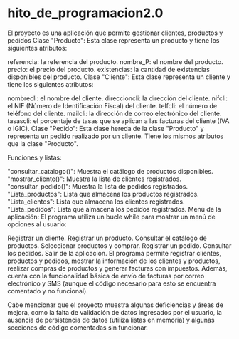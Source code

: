 # hito_de_programacion2.0

El proyecto es una aplicación que permite gestionar clientes, productos y pedidos
Clase "Producto": Esta clase representa un producto y tiene los siguientes atributos:

referencia: la referencia del producto.
nombre_P: el nombre del producto.
precio: el precio del producto.
existencias: la cantidad de existencias disponibles del producto.
Clase "Cliente": Esta clase representa un cliente y tiene los siguientes atributos:

nombrecli: el nombre del cliente.
direccioncli: la dirección del cliente.
nifcli: el NIF (Número de Identificación Fiscal) del cliente.
telfcli: el número de teléfono del cliente.
mailcli: la dirección de correo electrónico del cliente.
tasascli: el porcentaje de tasas que se aplican a las facturas del cliente (IVA o IGIC).
Clase "Pedido": Esta clase hereda de la clase "Producto" y representa un pedido realizado por un cliente. Tiene los mismos atributos que la clase "Producto".

Funciones y listas:

"consultar_catalogo()": Muestra el catálogo de productos disponibles.
"mostrar_cliente()": Muestra la lista de clientes registrados.
"consultar_pedido()": Muestra la lista de pedidos registrados.
"Lista_productos": Lista que almacena los productos registrados.
"Lista_clientes": Lista que almacena los clientes registrados.
"Lista_pedidos": Lista que almacena los pedidos registrados.
Menú de la aplicación: El programa utiliza un bucle while para mostrar un menú de opciones al usuario:

Registrar un cliente.
Registrar un producto.
Consultar el catálogo de productos.
Seleccionar productos y comprar.
Registrar un pedido.
Consultar los pedidos.
Salir de la aplicación.
El programa permite registrar clientes, productos y pedidos, mostrar la información de los clientes y productos, realizar compras de productos y generar facturas con impuestos. Además, cuenta con la funcionalidad básica de envío de facturas por correo electrónico y SMS (aunque el código necesario para esto se encuentra comentado y no funcional).

Cabe mencionar que el proyecto muestra algunas deficiencias y áreas de mejora, como la falta de validación de datos ingresados por el usuario, la ausencia de persistencia de datos (utiliza listas en memoria) y algunas secciones de código comentadas sin funcionar.
